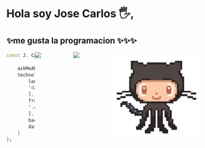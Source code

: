 <h1>Hola soy Jose Carlos 🖐, </h1>
<h2>✨me gusta la programacion ✨✨✨</h2>


<img align='right' src="https://raw.githubusercontent.com/iCharlesZ/FigureBed/master/img/octocat.gif" width="230">
<img align='right' src="https://dart.dev/assets/shared/dart/icon/64.png" width="100">
<img align='right' src="https://hernandezmiguel.es/images/iconos/flutter.png" width="100">




```dart
const J. Carlos = {
    
    askMeAbout: ["web,mobile dev", "tech", "game"],       
    technologies: {
        lengague:[
        "dart","C#","javascript","java"               
        ],
        framework:[
        ".net","flutter"
        ],                                            
        backEnd: ["Java", "net"],
        databases: ["MySql", "mssql"],
    }
};
```



